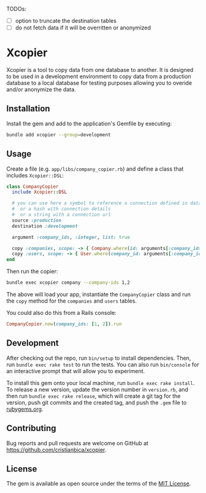 TODOs:
- [ ] option to truncate the destination tables
- [ ] do not fetch data if it will be overritten or anonymized

# Xcopier

Xcopier is a tool to copy data from one database to another. It is designed to be used in a development environment to copy data from a production database to a local database for testing purposes allowing you to overide and/or anonymize the data.

## Installation

Install the gem and add to the application's Gemfile by executing:

```bash
bundle add xcopier --group=development
```

## Usage

Create a file (e.g. `app/libs/company_copier.rb`) and define a class that includes `Xcopier::DSL`:

```ruby
class CompanyCopier
  include Xcopier::DSL

  # you can use here a symbol to reference a connection defined in database.yml
  #  or a hash with connection details
  #  or a string with a connection url
  source :production
  destination :development

  argument :company_ids, :integer, list: true

  copy :companies, scope: -> { Company.where(id: arguments[:company_ids]) }
  copy :users, scope: -> { User.where(company_id: arguments[:company_ids]) }, chunk_size: 100
end
```

Then run the copier:

```bash
bundle exec xcopier company --company-ids 1,2
```

The above will load your app, instantiate the `CompanyCopier` class and run the `copy` method for the `companies` and `users` tables.

You could also do this from a Rails console:

```ruby
CompanyCopier.new(company_ids: [1, 2]).run
```


## Development

After checking out the repo, run `bin/setup` to install dependencies. Then, run `bundle exec rake test` to run the tests. You can also run `bin/console` for an interactive prompt that will allow you to experiment.

To install this gem onto your local machine, run `bundle exec rake install`. To release a new version, update the version number in `version.rb`, and then run `bundle exec rake release`, which will create a git tag for the version, push git commits and the created tag, and push the `.gem` file to [rubygems.org](https://rubygems.org).

## Contributing

Bug reports and pull requests are welcome on GitHub at https://github.com/cristianbica/xcopier.

## License

The gem is available as open source under the terms of the [MIT License](https://opensource.org/licenses/MIT).
